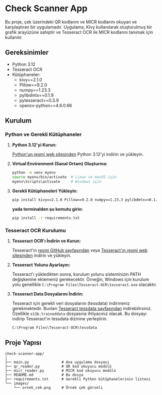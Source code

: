 # Check Scanner App

Bu proje, çek üzerindeki QR kodlarını ve MICR kodlarını okuyan ve karşılaştıran bir uygulamadır. Uygulama, Kivy kullanılarak oluşturulmuş bir grafik arayüzüne sahiptir ve Tesseract OCR ile MICR kodlarını tanımak için kullanılır.

## Gereksinimler

- Python 3.12
- Tesseract OCR
- Kütüphaneler:
  - kivy==2.1.0
  - Pillow==9.2.0
  - numpy==1.23.3
  - pylibdmtx==0.1.9
  - pytesseract==0.3.9
  - opencv-python==4.6.0.66

## Kurulum

### Python ve Gerekli Kütüphaneler

1. **Python 3.12'yi Kurun:**

    [Python'un resmi web sitesinden](https://www.python.org/downloads/) Python 3.12'yi indirin ve yükleyin.

2. **Virtual Environment (Sanal Ortam) Oluşturma:**

    ```bash
    python -m venv myenv
    source myenv/bin/activate  # Linux ve macOS için
    myenv\Scripts\activate     # Windows için
    ```

3. **Gerekli Kütüphaneleri Yükleyin:**

    ```bash
    pip install kivy==2.1.0 Pillow==9.2.0 numpy==1.23.3 pylibdmtx==0.1.9 pytesseract==0.3.9 opencv-python==4.6.0.66
    ```
    
    **yada terminalden şu komutu girin:**
   
    ```bash
    pip install -r requirements.txt
    ```

### Tesseract OCR Kurulumu

1. **Tesseract OCR'ı İndirin ve Kurun:**

    Tesseract'ın [resmi GitHub sayfasından](https://github.com/tesseract-ocr/tesseract) veya [Tesseract'ın resmi web sitesinden](https://tesseract-ocr.github.io/tessdoc/Downloads.html) indirin ve yükleyin.

2. **Tesseract Yolunu Ayarlayın:**

    Tesseract'ı yükledikten sonra, kurulum yolunu sisteminizin PATH değişkenine eklemeniz gerekecektir. Örneğin, Windows için kurulum yolu genellikle `C:\Program Files\Tesseract-OCR\tesseract.exe` olacaktır.

3. **Tesseract Data Dosyalarını İndirin:**

    Tesseract için gerekli veri dosyalarını (tessdata) indirmeniz gerekmektedir. Bunları [Tesseract tessdata sayfasından](https://github.com/tesseract-ocr/tessdata) indirebilirsiniz. Özellikle `e13b.traineddata` dosyasına ihtiyacınız olacak. Bu dosyayı indirip Tesseract'ın tessdata dizinine yerleştirin.

    ```plaintext
    C:\Program Files\Tesseract-OCR\tessdata
    ```

## Proje Yapısı

```plaintext
check-scanner-app/
│
├── main.py               # Ana uygulama dosyası
├── qr_reader.py          # QR kod okuyucu modülü
├── micr_reader.py        # MICR kod okuyucu modülü
├── README.md             # Bu dosya
├── requirements.txt      # Gerekli Python kütüphanelerinin listesi
└── images/
    └── ornek_cek.png     # Örnek çek görseli
